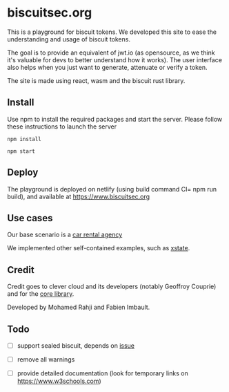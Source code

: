 # biscuitsec.org
This is a playground for biscuit tokens. We developed this site to ease the understanding and usage of biscuit tokens. 

The goal is to provide an equivalent of jwt.io (as opensource, as we think it's valuable for devs to better understand how it works). The user interface also helps when you just want to generate, attenuate or verify a token. 

The site is made using react, wasm and the biscuit rust library.


## Install

Use npm to install the required packages and start the server. Please follow these instructions to launch the server

`npm install`

`npm start`


## Deploy
The playground is deployed on netlify (using build command CI= npm run build), and available at https://www.biscuitsec.org


## Use cases
Our base scenario is a [car rental agency](./examples/car_rental_agency.md)

We implemented other self-contained examples, such as [xstate](https://github.com/acertio/ex_biscuit_xstate).


## Credit

Credit goes to clever cloud and its developers (notably Geoffroy Couprie) and for the [core library](https://github.com/CleverCloud/biscuit).

Developed by Mohamed Rahji and Fabien Imbault.


## Todo
- [ ] support sealed biscuit, depends on [issue](https://github.com/CleverCloud/biscuit-rust/issues/12)
- [ ] remove all warnings
- [ ] provide detailed documentation (look for temporary links on https://www.w3schools.com)



